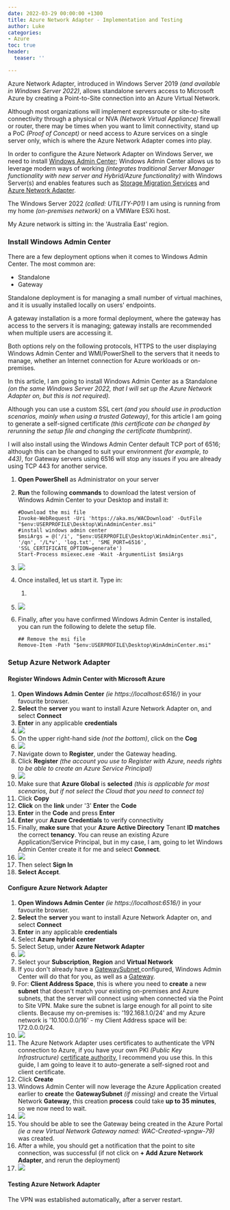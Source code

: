 ```yaml
---
date: 2022-03-29 00:00:00 +1300
title: Azure Network Adapter - Implementation and Testing
author: Luke
categories:
- Azure
toc: true
header:
  teaser: ''

---
```

Azure Network Adapter, introduced in Windows Server 2019 _(and available in Windows Server 2022)_, allows standalone servers access to Microsoft Azure by creating a Point-to-Site connection into an Azure Virtual Network.

Although most organizations will implement expressroute or site-to-site connectivity through a physical or NVA _(Network Virtual Appliance)_ firewall or router, there may be times when you want to limit connectivity, stand up a PoC _(Proof of Concept)_ or need access to Azure services on a single server only, which is where the Azure Network Adapter comes into play.

In order to configure the Azure Network Adapter on Windows Server, we need to install [Windows Admin Center](https://docs.microsoft.com/en-us/windows-server/manage/windows-admin-center/overview "Windows Admin Center"); Windows Admin Center allows us to leverage modern ways of working _(integrates traditional Server Manager functionality with new server and Hybrid/Azure functionality)_ with Windows Server(s) and enables features such as [Storage Migration Services](https://docs.microsoft.com/en-us/windows-server/storage/storage-migration-service/overview "Storage Migration Service overview") and [Azure Network Adapter](https://docs.microsoft.com/en-us/windows-server/manage/windows-admin-center/azure/use-azure-network-adapterhttps://docs.microsoft.com/en-us/windows-server/manage/windows-admin-center/azure/use-azure-network-adapter "Use Azure Network Adapter to connect a server to an Azure Virtual Network").

The Windows Server 2022 _(called: UTILITY-P01)_ I am using is running from my home _(on-premises network)_ on a VMWare ESXi host.

My Azure network is sitting in: the 'Australia East' region.

### Install Windows Admin Center

There are a few deployment options when it comes to Windows Admin Center. The most common are:

* Standalone
* Gateway

Standalone deployment is for managing a small number of virtual machines, and it is usually installed locally on users' endpoints.

A gateway installation is a more formal deployment, where the gateway has access to the servers it is managing; gateway installs are recommended when multiple users are accessing it.

Both options rely on the following protocols, HTTPS to the user displaying Windows Admin Center and WMI/PowerShell to the servers that it needs to manage, whether an Internet connection for Azure workloads or on-premises.

In this article, I am going to install Windows Admin Center as a Standalone _(on the same Windows Server 2022, that I will set up the Azure Network Adapter on, but this is not required)._

Although you can use a custom SSL cert _(and you should use in production scenarios, mainly when using a trusted Gateway)_, for this article I am going to generate a self-signed certificate _(this certificate can be changed by rerunning the setup file and changing the certificate thumbprint)_.

I will also install using the Windows Admin Center default TCP port of 6516; although this can be changed to suit your environment _(for example, to 443)_, for Gateway servers using 6516 will stop any issues if you are already using TCP 443 for another service.

1. **Open PowerShell** as Administrator on your server
2. **Run** the following **commands** to download the latest version of Windows Admin Center to your Desktop and install it:

       #Download the msi file
       Invoke-WebRequest -Uri 'https://aka.ms/WACDownload' -OutFile "$env:USERPROFILE\Desktop\WinAdminCenter.msi"
       #install windows admin center
       $msiArgs = @('/i', "$env:USERPROFILE\Desktop\WinAdminCenter.msi", '/qn', '/L*v', 'log.txt', 'SME_PORT=6516', 'SSL_CERTIFICATE_OPTION=generate')
       Start-Process msiexec.exe -Wait -ArgumentList $msiArgs
3. ![](/uploads/install-windowsadmincenter.gif)
4. Once installed, let us start it. Type in:

       
   1. 
5. ![](/uploads/start-windowsadmincenter.gif)
6. Finally, after you have confirmed Windows Admin Center is installed, you can run the following to delete the setup file.

       ## Remove the msi file
       Remove-Item -Path "$env:USERPROFILE\Desktop\WinAdminCenter.msi"

### Setup Azure Network Adapter

#### Register Windows Admin Center with Microsoft Azure

 1. **Open Windows Admin Center** _(ie https://localhost:6516/)_ in your favourite browser.
 2. **Select** the **server** you want to install Azure Network Adapter on, and select **Connect**
 3. **Enter** in any applicable **credentials**
 4. ![](/uploads/select-wac_server.png)
 5. On the upper right-hand side _(not the bottom)_, click on the **Cog** 
 6. ![](/uploads/select-wac_settings.png)
 7. Navigate down to **Register**, under the Gateway heading.
 8. Click **Register** _(the account you use to Register with Azure, needs rights to be able to create an Azure Service Principal)_
 9. ![](/uploads/select-wac_serverregister.png)
10. Make sure that **Azure Global** is **selected** _(this is applicable for most scenarios, but if not select the Cloud that you need to connect to)_
11. Click **Copy**
12. **Click** on the **link** under '3' **Enter** the **Code**
13. **Enter** in the **Code** and press **Enter**
14. **Enter** your **Azure Credentials** to verify connectivity
15. Finally, **make sure** that your **Azure Active Directory** Tenant **ID matches** the correct **tenancy**. You can reuse an existing Azure Application/Service Principal, but in my case, I am, going to let Windows Admin Center create it for me and select **Connect**.
16. ![](/uploads/select-wac_serverregisterazapp.png)
17. Then select **Sign In**
18. **Select Accept**.

#### Configure Azure Network Adapter

 1. **Open Windows Admin Center** _(ie https://localhost:6516/)_ in your favourite browser.
 2. **Select** the **server** you want to install Azure Network Adapter on, and select **Connect**
 3. **Enter** in any applicable **credentials**
 4. Select **Azure hybrid center**
 5. Select Setup, under **Azure Network Adapter**
 6. ![](/uploads/select-wac_aznetworkadaptersetup.png)
 7. Select your **Subscription**, **Region** and **Virtual Network**
 8. If you don't already have a [GatewaySubnet ](https://docs.microsoft.com/en-us/azure/vpn-gateway/vpn-gateway-about-vpn-gateway-settings#gwsub "VPN Gateway configuration ")configured, Windows Admin Center will do that for you, as well as a [Gateway](https://docs.microsoft.com/en-us/azure/vpn-gateway/vpn-gateway-about-vpn-gateway-settings#gwsku "VPN Gateway configuration ").
 9. For: **Client Address Space**, this is where you need to **create** a new **subnet** that doesn't match your existing on-premises and Azure subnets, that the server will connect using when connected via the Point to Site VPN. Make sure the subnet is large enough for all point to site clients. Because my on-premises is: '192.168.1.0/24' and my Azure network is '10.100.0.0/16' - my Client Address space will be: 172.0.0.0/24.
10. ![](/uploads/select-wac_aznetworkadaptersetupgwnetwork.png)
11. The Azure Network Adapter uses certificates to authenticate the VPN connection to Azure, if you have your own PKI _(Public Key Infrastructure)_ [certificate authority](https://docs.microsoft.com/en-us/windows-server/networking/core-network-guide/cncg/server-certs/server-certificate-deployment "Server Certificate Deployment"), I recommend you use this. In this guide, I am going to leave it to auto-generate a self-signed root and client certificate.
12. Click **Create**
13. Windows Admin Center will now leverage the Azure Application created earlier to **create** the **GatewaySubnet** _(if missing)_ and create the Virtual Network **Gateway**, this creation **process** could take **up to 35 minutes**, so we now need to wait.
14. ![](/uploads/select-wac_aznetworkadapternotification.png)
15. You should be able to see the Gateway being created in the Azure Portal _(ie a new Virtual Network Gateway named: WAC-Created-vpngw-79)_ was created.
16. After a while, you should get a notification that the point to site connection, was successful (if not click on **+ Add Azure Network Adapter**, and rerun the deployment)
17. ![](/uploads/select-wac_aznetworkadapterconnected.png)

#### Testing Azure Network Adapter

The VPN was established automatically, after a server restart.
